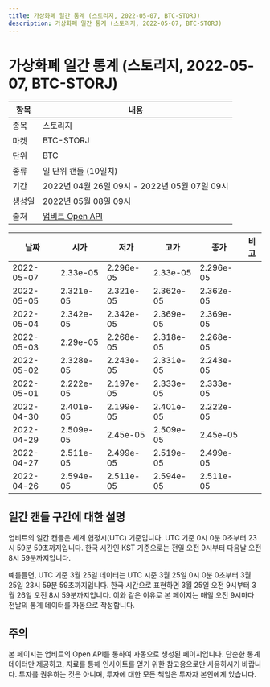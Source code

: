 ```yaml
---
title: 가상화폐 일간 통계 (스토리지, 2022-05-07, BTC-STORJ)
description: 가상화폐 일간 통계 (스토리지, 2022-05-07, BTC-STORJ)
---
```



가상화폐 일간 통계 (스토리지, 2022-05-07, BTC-STORJ)
===

|항목|내용|
|--|--|
|종목|스토리지|
|마켓|BTC-STORJ|
|단위|BTC|
|종류|일 단위 캔들 (10일치)|
|기간|2022년 04월 26일 09시 - 2022년 05월 07일 09시|
|생성일|2022년 05월 08일 09시|
|출처|[업비트 Open API](https://docs.upbit.com)|


|날짜|시가|저가|고가|종가|비고|
|--|--|--|--|--|--|
|2022-05-07|2.33e-05|2.296e-05|2.33e-05|2.296e-05|    |
|2022-05-05|2.321e-05|2.321e-05|2.362e-05|2.362e-05|    |
|2022-05-04|2.342e-05|2.342e-05|2.369e-05|2.369e-05|    |
|2022-05-03|2.29e-05|2.268e-05|2.318e-05|2.268e-05|    |
|2022-05-02|2.328e-05|2.243e-05|2.331e-05|2.243e-05|    |
|2022-05-01|2.222e-05|2.197e-05|2.333e-05|2.333e-05|    |
|2022-04-30|2.401e-05|2.199e-05|2.401e-05|2.222e-05|    |
|2022-04-29|2.509e-05|2.45e-05|2.509e-05|2.45e-05|    |
|2022-04-27|2.511e-05|2.499e-05|2.519e-05|2.499e-05|    |
|2022-04-26|2.594e-05|2.511e-05|2.594e-05|2.511e-05|    |


일간 캔들 구간에 대한 설명
---


업비트의 일간 캔들은 세계 협정시(UTC) 기준입니다. 
UTC 기준 0시 0분 0초부터 23시 59분 59초까지입니다. 
한국 시간인 KST 기준으로는 전일 오전 9시부터 다음날 오전 8시 59분까지입니다. 


예를들면, UTC 기준 3월 25일 데이터는 UTC 시준 3월 25일 0시 0분 0초부터 3월 25일 23시 59분 59초까지입니다. 
한국 시간으로 표현하면 3월 25일 오전 9시부터 3월 26일 오전 8시 59분까지입니다. 
이와 같은 이유로 본 페이지는 매일 오전 9시마다 전날의 통계 데이터를 자동으로 작성합니다. 


주의
---


본 페이지는 업비트의 Open API를 통하여 자동으로 생성된 페이지입니다. 
단순한 통계 데이터만 제공하고, 자료를 통해 인사이트를 얻기 위한 참고용으로만 사용하시기 바랍니다. 
투자를 권유하는 것은 아니며, 투자에 대한 모든 책임은 투자자 본인에게 있습니다. 
